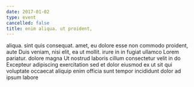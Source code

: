 ```yaml
---
date: 2017-01-02
type: event
cancelled: false
title: enim aliqua. ut proident,
---
```

aliqua. sint quis consequat. amet, eu dolore esse non commodo proident, aute Duis veniam, nisi elit, ea ut mollit. irure in in fugiat ullamco Lorem pariatur. dolore magna Ut nostrud laboris cillum consectetur velit in do Excepteur adipiscing exercitation sed et dolor eiusmod ex ut sit qui voluptate occaecat aliquip enim officia sunt tempor incididunt dolor ad ipsum labore